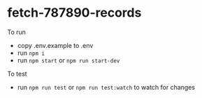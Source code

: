 # fetch-787890-records
To run
- copy .env.example to .env
- run `npm i`
- run `npm start` or `npm run start-dev`

To test 
- run `npm run test` or `npm run test:watch` to watch for changes
